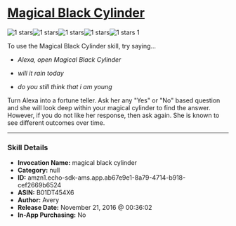 # [Magical Black Cylinder](http://alexa.amazon.com/#skills/amzn1.echo-sdk-ams.app.ab67e9e1-8a79-4714-b918-cef2669b6524)
![1 stars](../../images/ic_star_black_18dp_1x.png)![1 stars](../../images/ic_star_border_black_18dp_1x.png)![1 stars](../../images/ic_star_border_black_18dp_1x.png)![1 stars](../../images/ic_star_border_black_18dp_1x.png)![1 stars](../../images/ic_star_border_black_18dp_1x.png) 1

To use the Magical Black Cylinder skill, try saying...

* *Alexa, open Magical Black Cylinder*

* *will it rain today*

* *do you still think that i am young*

Turn Alexa into a fortune teller.  Ask her any "Yes" or "No" based question and she will look deep within your magical cylinder to find the answer. However, if you do not like her response, then ask again. She is known to see different outcomes over time.

***

### Skill Details

* **Invocation Name:** magical black cylinder
* **Category:** null
* **ID:** amzn1.echo-sdk-ams.app.ab67e9e1-8a79-4714-b918-cef2669b6524
* **ASIN:** B01DT454X6
* **Author:** Avery
* **Release Date:** November 21, 2016 @ 00:36:02
* **In-App Purchasing:** No
